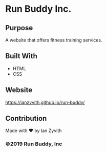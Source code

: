 # Run Buddy Inc.

## Purpose
A website that offers fitness training services.

## Built With
* HTML
* CSS

## Website
https://ianzyvith.github.io/run-buddy/

## Contribution
Made with ❤️ by Ian Zyvith

### ©️2019 Run Buddy, Inc 
